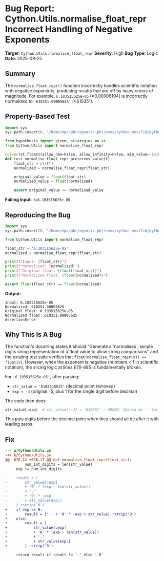 # Bug Report: Cython.Utils.normalise_float_repr Incorrect Handling of Negative Exponents

**Target**: `Cython.Utils.normalise_float_repr`
**Severity**: High
**Bug Type**: Logic
**Date**: 2025-09-25

## Summary

The `normalise_float_repr()` function incorrectly handles scientific notation with negative exponents, producing results that are off by many orders of magnitude. For example, `6.103515625e-05` (≈0.00006104) is incorrectly normalized to `'610351.00005625'` (≈610351).

## Property-Based Test

```python
import sys
sys.path.insert(0, '/home/npc/pbt/agentic-pbt/envs/cython_env/lib/python3.13/site-packages')

from hypothesis import given, strategies as st
from Cython.Utils import normalise_float_repr

@given(st.floats(allow_nan=False, allow_infinity=False, min_value=-1e100, max_value=1e100))
def test_normalise_float_repr_preserves_value(f):
    float_str = str(f)
    normalized = normalise_float_repr(float_str)

    original_value = float(float_str)
    normalized_value = float(normalized)

    assert original_value == normalized_value
```

**Failing input**: `f=6.103515625e-05`

## Reproducing the Bug

```python
import sys
sys.path.insert(0, '/home/npc/pbt/agentic-pbt/envs/cython_env/lib/python3.13/site-packages')

from Cython.Utils import normalise_float_repr

float_str = '6.103515625e-05'
normalized = normalise_float_repr(float_str)

print(f"Input: {float_str}")
print(f"Normalized: {normalized}")
print(f"Original float: {float(float_str)}")
print(f"Normalized float: {float(normalized)}")

assert float(float_str) == float(normalized)
```

**Output:**
```
Input: 6.103515625e-05
Normalized: 610351.00005625
Original float: 6.103515625e-05
Normalized float: 610351.00005625
AssertionError
```

## Why This Is A Bug

The function's docstring states it should "Generate a 'normalised', simple digits string representation of a float value to allow string comparisons" and the existing test suite verifies that `float(normalise_float_repr(x)) == float(x)`. However, when the exponent is negative (numbers < 1 in scientific notation), the slicing logic at lines 679-685 is fundamentally broken.

For `'6.103515625e-05'`, after parsing:
- `str_value = '6103515625'` (decimal point removed)
- `exp = -4` (original -5, plus 1 for the single digit before decimal)

The code then does:
```python
str_value[:exp]  # str_value[:-4] = '610351' ← WRONG! Should be '' for negative exp
```

This puts digits before the decimal point when they should all be after it with leading zeros.

## Fix

```diff
--- a/Cython/Utils.py
+++ b/Cython/Utils.py
@@ -676,12 +676,17 @@ def normalise_float_repr(float_str):
         num_int_digits = len(str_value)
     exp += num_int_digits

-    result = (
-        str_value[:exp]
-        + '0' * (exp - len(str_value))
-        + '.'
-        + '0' * -exp
-        + str_value[exp:]
-    ).rstrip('0')
+    if exp <= 0:
+        result = ('.' + '0' * -exp + str_value).rstrip('0')
+    else:
+        result = (
+            str_value[:exp]
+            + '0' * (exp - len(str_value))
+            + '.'
+            + str_value[exp:]
+        ).rstrip('0')

     return result if result != '.' else '.0'
```